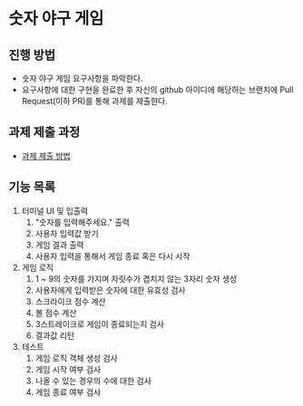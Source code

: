# 숫자 야구 게임
## 진행 방법
* 숫자 야구 게임 요구사항을 파악한다.
* 요구사항에 대한 구현을 완료한 후 자신의 github 아이디에 해당하는 브랜치에 Pull Request(이하 PR)를 통해 과제를 제출한다.

## 과제 제출 과정
* [과제 제출 방법](https://github.com/next-step/nextstep-docs/tree/master/precourse)

## 기능 목록

1. 터미널 UI 및 입출력
   1. "숫자를 입력해주세요." 출력
   2. 사용자 입력값 받기
   3. 게임 결과 출력
   4. 사용자 입력을 통해서 게임 종료 혹은 다시 시작
2. 게임 로직
   1. 1 ~ 9의 숫자를 가지며 자릿수가 겹치지 않는 3자리 숫자 생성
   2. 사용자에게 입력받은 숫자에 대한 유효성 검사
   3. 스크라이크 점수 계산
   4. 볼 점수 계산
   5. 3스트레이크로 게임이 종료되는지 검사
   6. 결과값 리턴
3. 테스트
   1. 게임 로직 객체 생성 검사
   2. 게임 시작 여부 검사
   3. 나올 수 있는 경우의 수에 대한 검사
   4. 게임 종료 여부 검사

